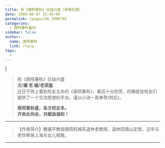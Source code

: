 ```yaml
---
title: 祝《唐院春秋》日益兴盛（来稿刊登）
date: 2009-06-07 15:45:00
permalink: /pages/bb_1000785
categories: 
  - 唐院春秋备份
sidebar: false
author: 
  name: 唐院春秋
  link: /tycq
tags: 
  - 
---
```


|

>  
>  
>  
> 祝《唐院春秋》日益兴盛  
>  **文/庸 老 编/老顽童**  
>  近日于网上看到校友主办的《唐院春秋》，看后十分欣赏，的确是给校友们提供了一个交流思想的平台。谨以小诗一首奉贺(附后)。  
>  
> **唐院春秋盛，各方校友多。  
>  齐来此间会，共赋曲谐和！**  
>  
>

* * *

>  
>  【作者简介】魏福平教授唐院机械系退休老教授，退休回唐山定居，近年与老伴移居上海与女儿相聚。  
  
---